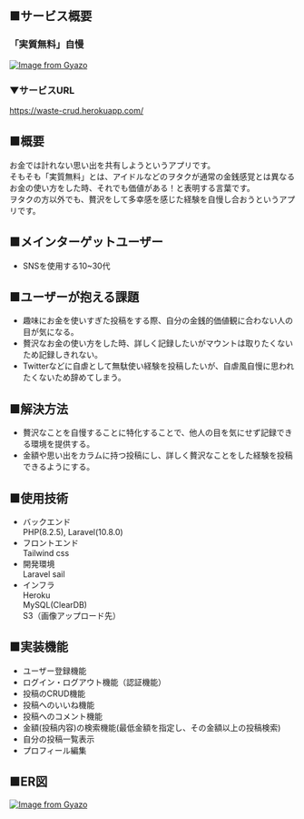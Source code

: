 ## ■サービス概要
### 「実質無料」自慢
[![Image from Gyazo](https://i.gyazo.com/577820f39d978903d8c495119018a6be.png)](https://gyazo.com/577820f39d978903d8c495119018a6be)
### ▼サービスURL
https://waste-crud.herokuapp.com/

## ■概要
お金では計れない思い出を共有しようというアプリです。  
そもそも「実質無料」とは、アイドルなどのヲタクが通常の金銭感覚とは異なるお金の使い方をした時、それでも価値がある！と表明する言葉です。  
ヲタクの方以外でも、贅沢をして多幸感を感じた経験を自慢し合おうというアプリです。  

## ■メインターゲットユーザー
- SNSを使用する10~30代

## ■ユーザーが抱える課題
- 趣味にお金を使いすぎた投稿をする際、自分の金銭的価値観に合わない人の目が気になる。
- 贅沢なお金の使い方をした時、詳しく記録したいがマウントは取りたくないため記録しきれない。
- Twitterなどに自虐として無駄使い経験を投稿したいが、自虐風自慢に思われたくないため辞めてしまう。

## ■解決方法
- 贅沢なことを自慢することに特化することで、他人の目を気にせず記録できる環境を提供する。
- 金額や思い出をカラムに持つ投稿にし、詳しく贅沢なことをした経験を投稿できるようにする。

## ■使用技術
 - バックエンド  
 PHP(8.2.5), Laravel(10.8.0)
 - フロントエンド  
 Tailwind css
 - 開発環境  
 Laravel sail
 - インフラ  
 Heroku  
 MySQL(ClearDB)  
 S3（画像アップロード先）

## ■実装機能
 - ユーザー登録機能
 - ログイン・ログアウト機能（認証機能）
 - 投稿のCRUD機能
 - 投稿へのいいね機能
 - 投稿へのコメント機能
 - 金額(投稿内容)の検索機能(最低金額を指定し、その金額以上の投稿検索)
 - 自分の投稿一覧表示
 - プロフィール編集

## ■ER図
[![Image from Gyazo](https://i.gyazo.com/57877d388c56ce8f043958e528d964ed.png)](https://i.gyazo.com/57877d388c56ce8f043958e528d964ed)
